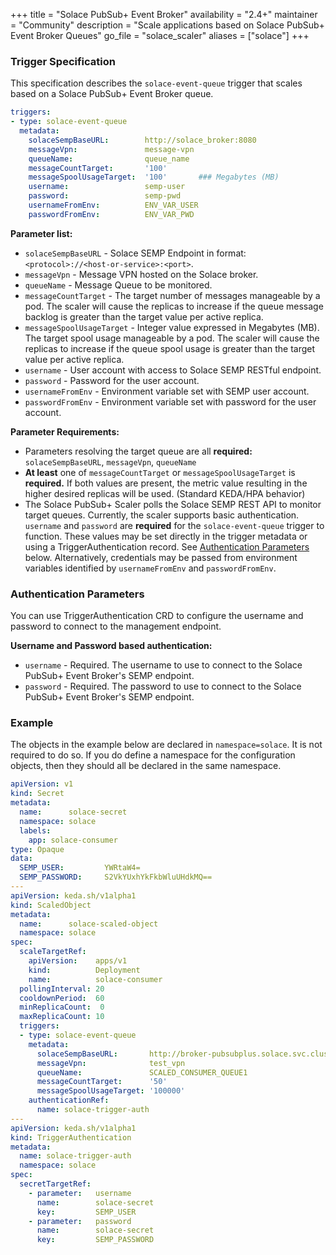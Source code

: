 +++
title = "Solace PubSub+ Event Broker"
availability = "2.4+"
maintainer = "Community"
description = "Scale applications based on Solace PubSub+ Event Broker Queues"
go_file = "solace_scaler"
aliases = ["solace"]
+++

### Trigger Specification

This specification describes the `solace-event-queue` trigger that scales based on a Solace PubSub+ Event Broker queue.

```yaml
triggers:
- type: solace-event-queue
  metadata:
    solaceSempBaseURL:        http://solace_broker:8080
    messageVpn:               message-vpn
    queueName:                queue_name
    messageCountTarget:       '100'
    messageSpoolUsageTarget:  '100'       ### Megabytes (MB)
    username:                 semp-user
    password:                 semp-pwd
    usernameFromEnv:          ENV_VAR_USER
    passwordFromEnv:          ENV_VAR_PWD
```

**Parameter list:**

- `solaceSempBaseURL` - Solace SEMP Endpoint in format: `<protocol>://<host-or-service>:<port>`.
- `messageVpn` - Message VPN hosted on the Solace broker.
- `queueName` - Message Queue to be monitored.
- `messageCountTarget` - The target number of messages manageable by a pod. The scaler will cause the replicas to increase if the queue message backlog is greater than the target value per active replica.
- `messageSpoolUsageTarget` - Integer value expressed in Megabytes (MB). The target spool usage manageable by a pod. The scaler will cause the replicas to increase if the queue spool usage is greater than the target value per active replica.
- `username` - User account with access to Solace SEMP RESTful endpoint.
- `password` - Password for the user account.
- `usernameFromEnv` - Environment variable set with SEMP user account.
- `passwordFromEnv` - Environment variable set with password for the user account.

**Parameter Requirements:**

- Parameters resolving the target queue are all **required:** `solaceSempBaseURL`, `messageVpn`, `queueName`
- **At least** one of `messageCountTarget` or `messageSpoolUsageTarget` is **required.** If both values are present, the metric value resulting in the higher desired replicas will be used. (Standard KEDA/HPA behavior)
- The Solace PubSub+ Scaler polls the Solace SEMP REST API to monitor target queues. Currently, the scaler supports basic authentication. `username` and `password` are **required** for the `solace-event-queue` trigger to function. These values may be set directly in the trigger metadata or using a TriggerAuthentication record. See [Authentication Parameters](#authentication-parameters) below. Alternatively, credentials may be passed from environment variables identified by `usernameFromEnv` and `passwordFromEnv`.

### Authentication Parameters

You can use TriggerAuthentication CRD to configure the username and password to connect to the management endpoint.

**Username and Password based authentication:**
- `username` - Required. The username to use to connect to the Solace PubSub+ Event Broker's SEMP endpoint.
- `password` - Required. The password to use to connect to the Solace PubSub+ Event Broker's SEMP endpoint.

### Example

The objects in the example below are declared in `namespace=solace`. It is not required to do so. If you do define a namespace for the configuration objects, then they should all be declared in the same namespace.

```yaml
apiVersion: v1
kind: Secret
metadata:
  name:      solace-secret
  namespace: solace
  labels:
    app: solace-consumer
type: Opaque
data:
  SEMP_USER:         YWRtaW4=
  SEMP_PASSWORD:     S2VkYUxhYkFkbWluUHdkMQ==
---
apiVersion: keda.sh/v1alpha1
kind: ScaledObject
metadata:
  name:      solace-scaled-object
  namespace: solace
spec:
  scaleTargetRef:
    apiVersion:    apps/v1
    kind:          Deployment
    name:          solace-consumer
  pollingInterval: 20
  cooldownPeriod:  60
  minReplicaCount:  0
  maxReplicaCount: 10
  triggers:
  - type: solace-event-queue
    metadata:
      solaceSempBaseURL:       http://broker-pubsubplus.solace.svc.cluster.local:8080
      messageVpn:              test_vpn
      queueName:               SCALED_CONSUMER_QUEUE1
      messageCountTarget:      '50'
      messageSpoolUsageTarget: '100000'
    authenticationRef:
      name: solace-trigger-auth
---
apiVersion: keda.sh/v1alpha1
kind: TriggerAuthentication
metadata:
  name: solace-trigger-auth
  namespace: solace
spec:
  secretTargetRef:
    - parameter:   username
      name:        solace-secret
      key:         SEMP_USER
    - parameter:   password
      name:        solace-secret
      key:         SEMP_PASSWORD
```
